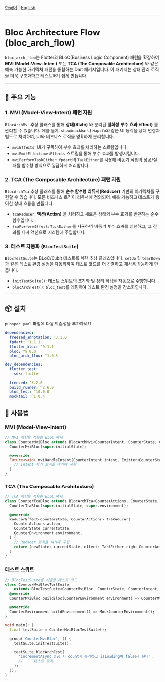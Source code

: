[한국어](https://github.com/minhuits/bloc_arch_flow/blob/master/README-ko.md) | [English](https://github.com/minhuits/bloc_arch_flow/blob/master/README.md)

---

# Bloc Architecture Flow (bloc_arch_flow)

`bloc_arch_flow`는 Flutter의 BLoC(Business Logic Component) 패턴을 확장하여 **MVI (Model-View-Intent)** 또는
**TCA (The Composable Architecture)** 와 같은 예측 가능한 아키텍처 패턴을 통합하는 Dart 패키지입니다. 이 패키지는 상태 관리 로직을 더욱 구조화하고 테스트하기 쉽게 만듭니다.

---

## 🚀 주요 기능

### 1. MVI (Model-View-Intent) 패턴 지원

`BlocArchMvi` 추상 클래스를 통해 **상태(State)** 와 분리된 **일회성 부수 효과(Effect)** 를 관리할 수 있습니다. 예를 들어, `showSnackbar`나 `MapsTo`와 같은 UI
동작을 상태 변경과 별도로 처리하여, UI와 비즈니스 로직을 명확하게 분리합니다.

* `mviEffects`: UI가 구독하여 부수 효과를 처리하는 스트림입니다.
* `mviEmitEffect`: `mviEffects` 스트림을 통해 부수 효과를 발생시킵니다.
* `mviPerformTaskEither`: `fpdart`의 `TaskEither`를 사용해 비동기 작업의 성공/실패를 함수형 방식으로 깔끔하게 처리합니다.

### 2. TCA (The Composable Architecture) 패턴 지원

`BlocArchTca` 추상 클래스를 통해 **순수 함수형 리듀서(Reducer)** 기반의 아키텍처를 구현할 수 있습니다. 모든 비즈니스 로직이 리듀서에 정의되어, 예측 가능하고 테스트가 용이한 상태 흐름을
만듭니다.

* `tcaReducer`: **액션(Action)** 을 처리하고 새로운 상태와 부수 효과를 반환하는 순수 함수입니다.
* `tcaPerformEffect`: `TaskEither`를 사용하여 비동기 부수 효과를 실행하고, 그 결과를 다시 액션으로 시스템에 주입합니다.

### 3. 테스트 자동화 (`BlocTestSuite`)

`BlocTestSuite`는 BLoC/Cubit 테스트를 위한 추상 클래스입니다. `setUp` 및 `tearDown`과 같은 테스트 환경 설정을 자동화하여 테스트 코드를 더 간결하고 재사용 가능하게 만듭니다.

* `initTestSuite()`: 테스트 스위트의 초기화 및 정리 작업을 자동으로 수행합니다.
* `blocArchTest()`: `bloc_test`를 래핑하여 테스트 환경 설정을 간소화합니다.

---

## 📦 설치

`pubspec.yaml` 파일에 다음 의존성을 추가하세요.

```yaml
dependencies:
  freezed_annotation: ^3.1.0
  fpdart: ^1.1.1
  flutter_bloc: ^9.1.1
  bloc: ^9.0.0
  bloc_arch_flow: ^1.0.3

dev_dependencies:
  flutter_test:
    sdk: flutter

  freezed: ^3.2.0
  build_runner: ^2.6.0
  bloc_test: ^10.0.0
  mocktail: ^1.0.4
```

## 📖 사용법

### MVI (Model-View-Intent)

```dart
// MVI 패턴을 적용한 BLoC 예제
class CounterMviBloc extends BlocArchMvi<CounterIntent, CounterState, CounterEffect> {
  CounterMviBloc(super.initialState);

  @override
  Future<void> mviHandleIntent(CounterIntent intent, Emitter<CounterState> stateEmitter) {
    // Intent 처리 로직을 여기에 구현
  }
}
```

### TCA (The Composable Architecture)

```dart
// TCA 패턴을 적용한 BLoC 예제
class CounterTcaBloc extends BlocArchTca<CounterActions, CounterState, CounterEnvironment> {
  CounterTcaBloc(super.initialState, super.environment);

  @override
  ReducerEffect<CounterState, CounterActions> tcaReducer(
    CounterActions action,
    CounterState currentState,
    CounterEnvironment environment,
  ) {
    // Reducer 로직을 여기에 구현
    return (newState: currentState, effect: TaskEither.right(CounterActions.none()));
  }
}
```

### 테스트 스위트

```dart
// BlocTestSuite를 사용한 테스트 코드
class CounterMviBlocTestSuite
    extends BlocTestSuite<CounterMviBloc, CounterState, CounterIntent, CounterEnvironment> {
  @override
  CounterMviBloc buildBloc(CounterEnvironment environment) => CounterMviBloc(environment);

  @override
  CounterEnvironment buildEnvironment() => MockCounterEnvironment();
}

void main() {
  final testSuite = CounterMviBlocTestSuite();

  group('CounterMviBloc', () {
    testSuite.initTestSuite();

    testSuite.blocArchTest(
      'incrementAsync 성공 시 count가 증가하고 isLoading이 false가 된다',
      // ... 테스트 로직
    );
  });
}
```
